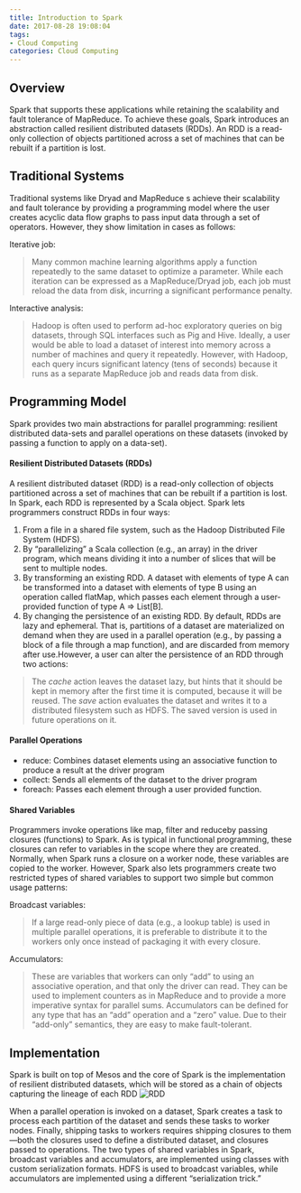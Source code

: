 ```yaml
---
title: Introduction to Spark
date: 2017-08-28 19:08:04
tags: 
- Cloud Computing
categories: Cloud Computing
---
```

##	Overview
Spark that supports these applications while retaining the scalability and fault tolerance of
MapReduce. To achieve these goals, Spark introduces an abstraction called resilient distributed datasets (RDDs). An RDD is a read-only collection of objects partitioned across a set of machines that can be rebuilt if a partition is lost.
##	Traditional Systems
Traditional systems like Dryad and MapReduce s achieve their scalability and fault tolerance
by providing a programming model where the user creates acyclic data flow graphs to pass input data through a set of operators. However, they show limitation in cases as follows:

Iterative job:
>Many common machine learning algorithms apply a function repeatedly to the same dataset to optimize a parameter. While each iteration can be expressed as a MapReduce/Dryad job, each job must reload the data from disk, incurring a significant performance penalty.

Interactive analysis:
>Hadoop is often used to perform ad-hoc exploratory queries on big datasets, through SQL interfaces such as Pig and Hive. Ideally, a user would be able to load a dataset of interest into memory across a number of machines and query it repeatedly. However, with Hadoop, each query incurs significant latency (tens of seconds) because it runs as a separate MapReduce job and reads data from disk.
##	Programming Model
 Spark provides two main abstractions for parallel programming: resilient distributed data-sets and parallel operations on these datasets (invoked by passing a function to apply on a data-set). 

####	Resilient Distributed Datasets (RDDs)
A resilient distributed dataset (RDD) is a read-only collection of objects partitioned across a set of machines that can be rebuilt if a partition is lost. In Spark, each RDD is represented by a Scala object. Spark lets programmers construct RDDs in four ways:

1.	From a file in a shared file system, such as the Hadoop Distributed File System (HDFS).
2.	By “parallelizing” a Scala collection (e.g., an array) in the driver program, which means dividing it into a number of slices that will be sent to multiple nodes.
3.	By transforming an existing RDD. A dataset with elements of type A can be transformed into a dataset with elements of type B using an operation called flatMap, which passes each element through a user-provided function of type A ⇒ List[B].
4.	By changing the persistence of an existing RDD. By default, RDDs are lazy and ephemeral. That is, partitions of a dataset are materialized on demand when they are used in a parallel operation (e.g., by passing a block of a file through a map function), and are discarded from memory after use.However, a user can alter the persistence of an RDD through two actions:
>The $cache$ action leaves the dataset lazy, but hints that it should be kept in memory after the first time it is computed, because it will be reused.
>The $save$ action evaluates the dataset and writes it to a distributed filesystem such as HDFS. The saved version is used in future operations on it.

####	Parallel Operations
-	reduce:
Combines dataset elements using an associative
function to produce a result at the driver program
-	collect:
Sends all elements of the dataset to the driver
program
-	foreach:
Passes each element through a user provided
function.

####	Shared Variables
Programmers invoke operations like map, filter and reduceby passing closures (functions) to Spark. As is typical in functional programming, these closures can refer to variables in the scope where they are created. Normally, when Spark runs a closure on a worker node, these variables are copied to the worker. However, Spark also lets programmers create two restricted types of shared variables to support two simple but common usage patterns:

Broadcast variables: 
>If a large read-only piece of data (e.g., a lookup table) is used in multiple parallel operations, it is preferable to distribute it to the workers only once instead of packaging it with every closure.

Accumulators: 
>These are variables that workers can only “add” to using an associative operation, and that only the driver can read. They can be used to implement counters as in MapReduce and to provide a more imperative syntax for parallel sums. Accumulators can be defined for any type that has an “add” operation and a “zero” value. Due to their “add-only” semantics, they are easy to make fault-tolerant.
##	Implementation
Spark is built on top of Mesos and the core of Spark is the implementation of resilient distributed
datasets, which will be stored as a chain of objects capturing the lineage of each RDD
![RDD](http://img.blog.csdn.net/20161206044805792)

When a parallel operation is invoked on a dataset, Spark creates a task to process each partition of the dataset and sends these tasks to worker nodes. Finally, shipping tasks to workers requires shipping closures to them—both the closures used to define a distributed dataset, and closures passed to operations. The two types of shared variables in Spark, broadcast variables and accumulators, are implemented using classes with custom serialization formats. HDFS is used to broadcast variables, while accumulators are implemented using a different “serialization trick.”